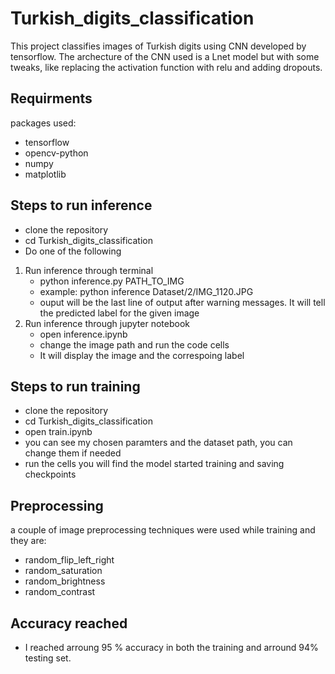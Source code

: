 # Turkish_digits_classification

This project classifies images of Turkish digits using CNN developed by tensorflow. The archecture of the CNN used is a Lnet model but with some tweaks, like replacing the activation function with relu and adding dropouts.

## Requirments
packages used:
* tensorflow
* opencv-python
* numpy
* matplotlib

## Steps to run inference
* clone the repository
* cd Turkish_digits_classification  
* Do one of the following   
1. Run inference through terminal
   * python inference.py PATH_TO_IMG
   * example: python inference Dataset/2/IMG_1120.JPG
   * ouput will be the last line of output after warning messages. It will tell the predicted label for the given image   
2. Run inference through jupyter notebook
   * open inference.ipynb 
   * change the image path and run the code cells 
   * It will display the image and the correspoing label
   

## Steps to run training
* clone the repository
* cd Turkish_digits_classification
* open train.ipynb
* you can see my chosen paramters and the dataset path, you can change them if needed
* run the cells you will find the model started training and saving checkpoints


## Preprocessing
a couple of image preprocessing techniques were used while training and they are:
* random_flip_left_right
* random_saturation
* random_brightness
* random_contrast


## Accuracy reached 
* I reached arroung 95 % accuracy in both the training and arround 94% testing set.

